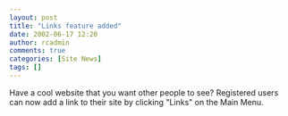 ```yaml
---
layout: post
title: "Links feature added"
date: 2002-06-17 12:20
author: rcadmin
comments: true
categories: [Site News]
tags: []
---
```

Have a cool website that you want other people to see? Registered users can now add a link to their site by clicking "Links" on the Main Menu.
